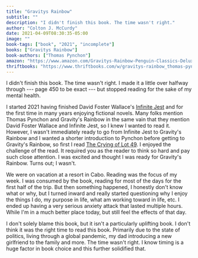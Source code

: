 ```yaml
---
title: "Gravitys Rainbow"
subtitle: ""
description: "I didn't finish this book. The time wasn't right."
author: "Colton J. McCurdy"
date: 2021-04-09T08:30:35-05:00
image: ""
book-tags: ["book", "2021", "incomplete"]
books: ["Gravitys Rainbow"]
book-authors: ["Thomas Pynchon"]
amazon: "https://www.amazon.com/Gravitys-Rainbow-Penguin-Classics-Deluxe/dp/0143039946"
thriftbooks: "https://www.thriftbooks.com/w/gravitys-rainbow_thomas-pynchon/255055/#edition=13187459&idiq=40807760"
---
```


I didn't finish this book. The time wasn't right. I
made it a little over halfway through --- page 450 to be exact ---
but stopped reading for the sake of my mental health.

I started 2021 having finished David Foster Wallace's [Infinite Jest](./infinite-jest.md)
and for the first time in many years enjoying fictional novels. Many
folks mention Thomas Pynchon and Gravity's Rainbow in the same vain
that they mention David Foster Wallace and Infinite Jest, so I knew
I wanted to read it. However, I wasn't immediately ready to go from
Infinite Jest to Gravity's Rainbow and I wanted a shorter introduction
to Pynchon before getting to Gravity's Rainbow, so first I read
[The Crying of Lot 49](./crying-of-lot-49.md).
I enjoyed the challenge of the read. It required you as the reader to
think so hard and pay such close attention. I was excited and thought
I was ready for Gravity's Rainbow. Turns out; I wasn't.

We were on vacation at a resort in Cabo. Reading was the focus of my
week. I was consumed by the book, reading for most of the days for the
first half of the trip. But then something happened, I honestly don't know
what or why, but I turned inward and really started questioning why I
enjoy the things I do, my purpose in life, what am working toward in life, etc.
I ended up having a very serious anxiety attack that lasted multiple hours.
While I'm in a much better place today, but still feel the effects of that day.

I don't solely blame this book, but it isn't a particularly uplifting book.
I don't think it was the right time to read this book. Primarily due
to the state of politics, living through a global pandemic, my dad introducing
a new girlfriend to the family and more. The time wasn't right. I know
timing is a huge factor in book choice and this further solidified that.
